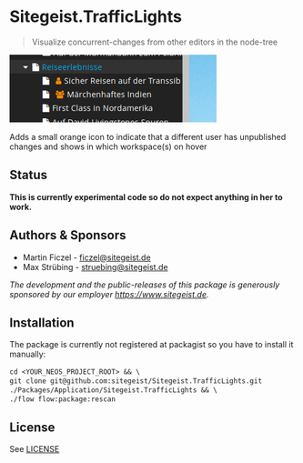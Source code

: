 # Sitegeist.TrafficLights

> Visualize concurrent-changes from other editors in the node-tree


![example](./Example/example.png "example")

Adds a small orange icon to indicate that a different user has unpublished 
changes and shows in which workspace(s) on hover


## Status

**This is currently experimental code so do not expect anything in her to work.**

## Authors & Sponsors

* Martin Ficzel - ficzel@sitegeist.de
* Max Strübing - struebing@sitegeist.de

*The development and the public-releases of this package is generously sponsored by our employer https://www.sitegeist.de.*

## Installation

The package is currently not registered at packagist so you have to install it manually:

```
cd <YOUR_NEOS_PROJECT_ROOT> && \
git clone git@github.com:sitegeist/Sitegeist.TrafficLights.git ./Packages/Application/Sitegeist.TrafficLights && \
./flow flow:package:rescan
```

## License

See [LICENSE](./LICENSE)
